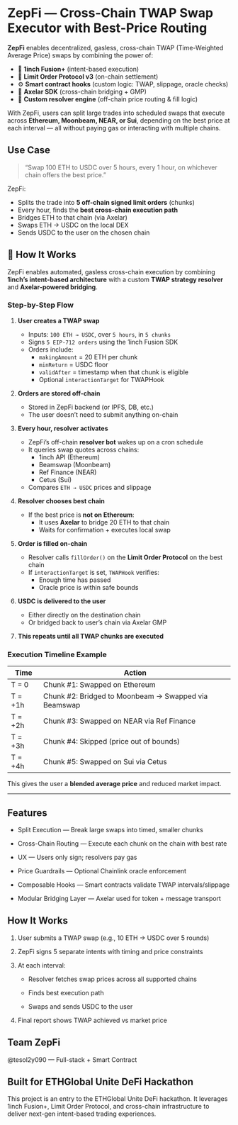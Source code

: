 # ZepFi — Cross-Chain TWAP Swap Executor with Best-Price Routing

**ZepFi** enables decentralized, gasless, cross-chain TWAP (Time-Weighted Average Price) swaps by combining the power of:

- 🧠 **1inch Fusion+** (intent-based execution)
- 🔐 **Limit Order Protocol v3** (on-chain settlement)
- ⚙️ **Smart contract hooks** (custom logic: TWAP, slippage, oracle checks)
- 🌉 **Axelar SDK** (cross-chain bridging + GMP)
- 🤖 **Custom resolver engine** (off-chain price routing & fill logic)

With ZepFi, users can split large trades into scheduled swaps that execute across **Ethereum, Moonbeam, NEAR, or Sui**, depending on the best price at each interval — all without paying gas or interacting with multiple chains.

## Use Case

> “Swap 100 ETH to USDC over 5 hours, every 1 hour, on whichever chain offers the best price.”

ZepFi:

- Splits the trade into **5 off-chain signed limit orders** (chunks)
- Every hour, finds the **best cross-chain execution path**
- Bridges ETH to that chain (via Axelar)
- Swaps ETH → USDC on the local DEX
- Sends USDC to the user on the chosen chain

## 🧠 How It Works

ZepFi enables automated, gasless cross-chain execution by combining **1inch’s intent-based architecture** with a custom **TWAP strategy resolver** and **Axelar-powered bridging**.

### Step-by-Step Flow

1. **User creates a TWAP swap**

   - Inputs: `100 ETH → USDC`, over `5 hours`, in `5 chunks`
   - Signs `5 EIP-712 orders` using the 1inch Fusion SDK
   - Orders include:
     - `makingAmount` = 20 ETH per chunk
     - `minReturn` = USDC floor
     - `validAfter` = timestamp when that chunk is eligible
     - Optional `interactionTarget` for TWAPHook

2. **Orders are stored off-chain**

   - Stored in ZepFi backend (or IPFS, DB, etc.)
   - The user doesn’t need to submit anything on-chain

3. **Every hour, resolver activates**

   - ZepFi’s off-chain **resolver bot** wakes up on a cron schedule
   - It queries swap quotes across chains:
     - 1inch API (Ethereum)
     - Beamswap (Moonbeam)
     - Ref Finance (NEAR)
     - Cetus (Sui)
   - Compares `ETH → USDC` prices and slippage

4. **Resolver chooses best chain**

   - If the best price is **not on Ethereum**:
     - It uses **Axelar** to bridge 20 ETH to that chain
     - Waits for confirmation + executes local swap

5. **Order is filled on-chain**

   - Resolver calls `fillOrder()` on the **Limit Order Protocol** on the best chain
   - If `interactionTarget` is set, `TWAPHook` verifies:
     - Enough time has passed
     - Oracle price is within safe bounds

6. **USDC is delivered to the user**

   - Either directly on the destination chain
   - Or bridged back to user’s chain via Axelar GMP

7. **This repeats until all TWAP chunks are executed**

### Execution Timeline Example

| Time    | Action                                               |
| ------- | ---------------------------------------------------- |
| T = 0   | Chunk #1: Swapped on Ethereum                        |
| T = +1h | Chunk #2: Bridged to Moonbeam → Swapped via Beamswap |
| T = +2h | Chunk #3: Swapped on NEAR via Ref Finance            |
| T = +3h | Chunk #4: Skipped (price out of bounds)              |
| T = +4h | Chunk #5: Swapped on Sui via Cetus                   |

This gives the user a **blended average price** and reduced market impact.

---

## Features

- Split Execution — Break large swaps into timed, smaller chunks

- Cross-Chain Routing — Execute each chunk on the chain with best rate

- UX — Users only sign; resolvers pay gas

- Price Guardrails — Optional Chainlink oracle enforcement

- Composable Hooks — Smart contracts validate TWAP intervals/slippage

- Modular Bridging Layer — Axelar used for token + message transport

## How It Works

1. User submits a TWAP swap (e.g., 10 ETH → USDC over 5 rounds)

2. ZepFi signs 5 separate intents with timing and price constraints

3. At each interval:

   - Resolver fetches swap prices across all supported chains

   - Finds best execution path

   - Swaps and sends USDC to the user

4. Final report shows TWAP achieved vs market price

## Team ZepFi

@tesol2y090 — Full-stack + Smart Contract

## Built for ETHGlobal Unite DeFi Hackathon

This project is an entry to the ETHGlobal Unite DeFi hackathon.
It leverages 1inch Fusion+, Limit Order Protocol, and cross-chain infrastructure to deliver next-gen intent-based trading experiences.
